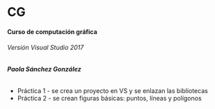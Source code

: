 # CG 
#### Curso de computación gráfica
###### _Versión Visual Studio 2017_
###### __Paola Sánchez González__  

* Práctica 1 - se crea un proyecto en VS y se enlazan las bibliotecas
* Práctica 2 - se crean figuras básicas: puntos, líneas y polígonos

